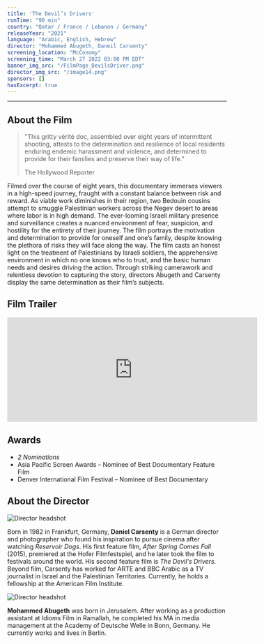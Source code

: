 ```yaml
---
title: 'The Devil’s Drivers'
runTime: "90 min"
country: "Qatar / France / Lebanon / Germany"
releaseYear: "2021"
language: "Arabic, English, Hebrew"
director: "Mohammed Abugeth, Daneil Carsenty"
screening_location: "McConomy"
screening_time: "March 27 2022 03:00 PM EDT"
banner_img_src: "/FilmPage_DevilsDriver.png"
director_img_src: "/image14.png"
sponsors: []
hasExcerpt: true
---
```



---

<section>

## About the Film

<blockquote class="blockquote">
  <p class="mb-0">"This gritty vérité doc, assembled over eight years of intermittent shooting, attests to the determination and resilience of local residents enduring endemic harassment and violence, and determined to provide for their families and preserve their way of life."</p>
  <p class="blockquote-footer">The Hollywood Reporter</p>
</blockquote>

Filmed over the course of eight years, this documentary immerses viewers in a high-speed journey, fraught with a constant balance between risk and reward. As viable work diminishes in their region, two Bedouin cousins attempt to smuggle Palestinian workers across the Negev desert to areas where labor is in high demand. The ever-looming Israeli military presence and surveillance creates a nuanced environment of fear, suspicion, and hostility for the entirety of their journey. The film portrays the motivation and determination to provide for oneself and one’s family, despite knowing the plethora of risks they will face along the way. The film casts an honest light on the treatment of Palestinians by Israeli soldiers, the apprehensive environment in which no one knows who to trust, and the basic human needs and desires driving the action. Through striking camerawork and relentless devotion to capturing the story, directors Abugeth and Carsenty display the same determination as their film’s subjects.   
 

</section>

<section>

## Film Trailer

<div class="trailer-container">
    <iframe width="574" height="240" src="https://www.youtube.com/embed/1V70sCHjrMA" title="YouTube video player" frameborder="0" allow="accelerometer; autoplay; clipboard-write; encrypted-media; gyroscope; picture-in-picture" allowfullscreen></iframe>
</div>

</section>

<section>

## Awards

- *2 Nominations*
- Asia Pacific Screen Awards – Nominee of Best Documentary Feature Film
- Denver International Film Festival – Nominee of Best Documentary 


</section>

<section>

## About the Director

![Director headshot]($basePublicPath$/assets/films/director_headshots/image14.jpg)

Born in 1982 in Frankfurt, Germany, **Daniel Carsenty** is a German director and photographer who found his inspiration to pursue cinema after watching *Reservoir Dogs*. His first feature film, *After Spring Comes Fall* (2015), premiered at the Hofer Filmfestspiel, and he later took the film to festivals around the world. His second feature film is *The Devil's Drivers*. Beyond film, Carsenty has worked for ARTE and BBC Arabic as a TV journalist in Israel and the Palestinian Territories. Currently, he holds a fellowship at the American Film Institute.

![Director headshot]($basePublicPath$/assets/films/director_headshots/image11.png)

**Mohammed Abugeth** was born in Jerusalem. After working as a production assistant at Idioms Film in Ramallah, he completed his MA in media management at the Academy of Deutsche Welle in Bonn, Germany. He currently works and lives in Berlin.



</section>
